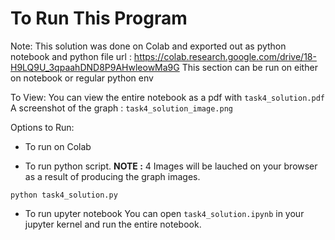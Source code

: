 # To Run This Program

Note: This solution was done on Colab and exported out as python notebook and python file
url : https://colab.research.google.com/drive/18-H9LQ9U_3qpaahDND8P9AHwleowMa9G
This section can be run on either on notebook or regular python env

To View:
You can view the entire notebook as a pdf with ``task4_solution.pdf``
A screenshot of the graph : ``task4_solution_image.png``

Options to Run:
- To run on Colab

- To run python script. <b>NOTE :</b> 4 Images will be lauched on your browser as a result of producing the graph images.
```
python task4_solution.py
```

- To run upyter notebook
You can open ``task4_solution.ipynb`` in your jupyter kernel and run the entire notebook.